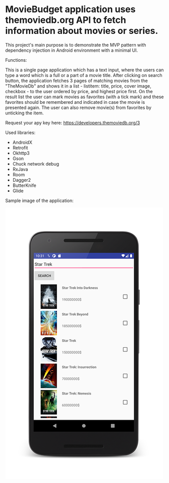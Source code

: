 # MovieBudget application uses themoviedb.org API to fetch information about movies or series.

This project's main purpose is to demonstrate the MVP pattern with dependency injection in Android environment with a minimal UI.

Functions:

This is a single page application which has a text input, where the users can type a word which is a full or a part of a movie title. After clicking on search button, the application fetches 3 pages of matching movies from the "TheMovieDb" and shows it in a list  - listitem: title, price, cover image, checkbox -  to the user ordered by price, and highest price first. On the result list the user can mark movies as favorites (with a tick mark) and these favorites should be remembered and indicated in case the movie is presented again. The user can also remove movie(s) from favorites by unticking the item.

Request your apy key here: https://developers.themoviedb.org/3

Used libraries: 
- AndroidX
- Retrofit
- Okhttp3
- Gson
- Chuck network debug
- RxJava
- Room
- Dagger2
- ButterKnife
- Glide

Sample image of the application: 

![sample image](images/sample_framed.png)
